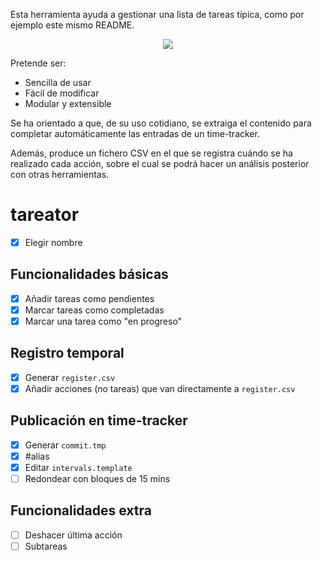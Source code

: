 Esta herramienta ayuda a gestionar una lista de tareas típica, como por ejemplo este mismo README.

<p align="center"><a href="https://asciinema.org/a/330703" target="_blank"><img src="https://asciinema.org/a/200795.png"/></a></p>

Pretende ser:
- Sencilla de usar
- Fácil de modificar
- Modular y extensible

Se ha orientado a que, de su uso cotidiano, se extraiga el contenido para completar automáticamente las entradas de un time-tracker.

Además, produce un fichero CSV en el que se registra cuándo se ha realizado cada acción, sobre el cual se podrá hacer un análisis posterior con otras herramientas.

# tareator

- [x] Elegir nombre

## Funcionalidades básicas

- [x] Añadir tareas como pendientes
- [x] Marcar tareas como completadas
- [x] Marcar una tarea como "en progreso"

## Registro temporal

- [x] Generar `register.csv`
- [x] Añadir acciones (no tareas) que van directamente a `register.csv`

## Publicación en time-tracker

- [x] Generar `commit.tmp`
- [x] #alias
- [x] Editar `intervals.template`
- [ ] Redondear con bloques de 15 mins

## Funcionalidades extra

- [ ] Deshacer última acción
- [ ] Subtareas
